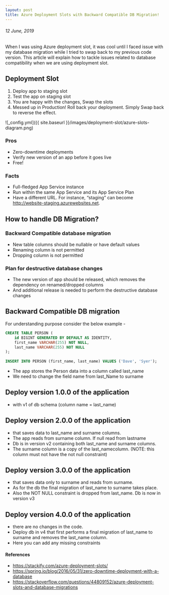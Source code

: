 ```yaml
---
layout: post
title: Azure Deployment Slots with Backward Compatible DB Migration!
---
```

###### 12 June, 2019

When I was using Azure deployment slot, it was cool until I faced issue with my database migration while I tried to swap back to my previous code version. This article will explain how to tackle issues related to database compatibility when we are using deployment slot. 

## Deployment Slot

1. Deploy app to staging slot
2. Test the app on staging slot
3. You are happy with the changes, Swap the slots
4. Messed up in Production! Roll back your deployment. Simply Swap back to reverse the effect.

![_config.yml]({{ site.baseurl }}/images/deployment-slot/azure-slots-diagram.png)

### Pros
- Zero-downtime deployments
- Verify new version of an app before it goes live
- Free!

### Facts
- Full-fledged App Service instance
- Run within the same App Service and its App Service Plan
- Have a different URL. For instance, “staging” can become http://website-staging.azurewebsites.net.

## How to handle DB Migration?

### Backward Compatible database migration
- New table columns should be nullable or have default values
- Renaming column is not permitted
- Dropping column is not permitted
### Plan for destructive database changes
- The new version of app should be released, which removes the dependency on renamed/dropped columns
- And additional release is needed to perform the destructive database changes

## Backward Compatible DB migration
For understanding purpose consider the below example -

```SQL
CREATE TABLE PERSON (
    id BIGINT GENERATED BY DEFAULT AS IDENTITY,
    first_name VARCHAR(255) NOT NULL,
    last_name VARCHAR(255) NOT NULL
);
 
INSERT INTO PERSON (first_name, last_name) VALUES ('Dave', 'Syer');
```

- The app stores the Person data into a column called last_name
- We need to change the field name from last_Name to surname


## Deploy version 1.0.0 of the application
- with v1 of db schema (column name = last_name)

## Deploy version 2.0.0 of the application
- that saves data to last_name and surname columns.
- The app reads from surname column. If null read from lastname
- Db is in version v2 containing both last_name and surname columns.
- The surname column is a copy of the last_namecolumn. (NOTE: this column must not have the not null constraint)

## Deploy version 3.0.0 of the application
- that saves data only to surname and reads from surname.
- As for the db the final migration of last_name to surname takes place.
- Also the NOT NULL constraint is dropped from last_name. Db is now in version v3

## Deploy version 4.0.0 of the application
- there are no changes in the code.
- Deploy db in v4 that first performs a final migration of last_name to surname and removes the last_name column.
- Here you can add any missing constraints

#### References
- https://stackify.com/azure-deployment-slots/
- https://spring.io/blog/2016/05/31/zero-downtime-deployment-with-a-database
- https://stackoverflow.com/questions/44809152/azure-deployment-slots-and-database-migrations
